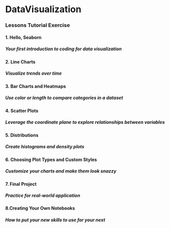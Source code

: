 # DataVisualization
###   Lessons Tutorial Exercise
#### 1. Hello, Seaborn
##### Your first introduction to coding for data visualization
#### 2. Line Charts
##### Visualize trends over time
#### 3. Bar Charts and Heatmaps
##### Use color or length to compare categories in a dataset
#### 4. Scatter Plots
##### Leverage the coordinate plane to explore relationships between variables
#### 5. Distributions
##### Create histograms and density plots
#### 6. Choosing Plot Types and Custom Styles
##### Customize your charts and make them look snazzy
#### 7. Final Project
##### Practice for real-world application
#### 8.Creating Your Own Notebooks
##### How to put your new skills to use for your next
